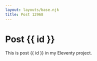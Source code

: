 ```yaml
---
layout: layouts/base.njk
title: Post 12968
---
```


# Post {{ id }}

This is post {{ id }} in my Eleventy project.
